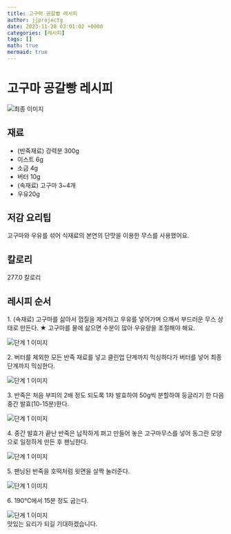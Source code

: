 ```yaml
---
title: 고구마 공갈빵 레시피
author: jjprojectg
date: 2023-11-28 03:01:02 +0000
categories: [레시피]
tags: []
math: true
mermaid: true
---
```

<meta name="og:type" content="website"/>
<meta charset="UTF-8"/>
<div class="header">
  <h1>고구마 공갈빵 레시피</h1>
</div>

<div class="container my-4">
  <div class="row">
    <div class="col-12 col-md-6">
      <div class="recipe-image">
        <img src="http://www.foodsafetykorea.go.kr/uploadimg/20210202/20210202053118_1612254678493.jpg" class="step-image" alt="최종 이미지"/>
      </div>
    </div>
    <div class="col-12 col-md-6">
      <div class="ingredients">
        <h2>재료</h2>
        <ul class="card">
          <li> (반죽재료) 강력분 300g </li>
          <li>  이스트 6g </li>
          <li>  소금 4g </li>
          <li>  버터 10g </li>
          <li> (속재료) 고구마 3~4개 </li>
          <li>  우유20g </li>
</ul>
      </div>
    </div>
    <div class="col-12 col-md-6">
      <div class="ingredients">
        <h2>저감 요리팁</h2>
        <div class="card"> 
          <p>
            고구마와 우유를 섞어 식재료의 본연의 단맛을 이용한 무스를 사용했어요.
          </p>
        </div>
      </div>
      <div class="ingredients">
        <h2>칼로리</h2>
        <div class="card"> 
          <p>
            277.0 칼로리
          </p>
        </div>
      </div>
    </div>
  </div>

  <h2 class="my-4">레시피 순서</h2>
  <div class="card recipe-card">
    <div class="card-body recipe-step">
      <p class="card-text step-description">1. (속재료) 고구마를 삶아서 껍질을 제거하고 우유를 넣어가며 으깨서 부드러운 무스 상태로 만든다.
★ 고구마를 물에 삶으면 수분이 많아 우유량을 조절해야 해요.</p>
      <img src="http://www.foodsafetykorea.go.kr/uploadimg/20210202/20210202053150_1612254710865.jpg" alt="단계 1 이미지" class="step-image"/>
    </div>
  </div>
  <div class="card recipe-card">
    <div class="card-body recipe-step">
      <p class="card-text step-description">2. 버터를 제외한 모든 반죽 재료를 넣고 클린업 단계까지 믹싱하다가 버터를 넣어 최종단계까지 믹싱한다.</p>
      <img src="http://www.foodsafetykorea.go.kr/uploadimg/20210202/20210202053215_1612254735930.jpg" alt="단계 1 이미지" class="step-image"/>
    </div>
  </div>
  <div class="card recipe-card">
    <div class="card-body recipe-step">
      <p class="card-text step-description">3. 반죽은 처음 부피의 2배 정도 되도록 1차 발효하여 50g씩 분할하여 둥글리기 한 다음 중간 발효(10-15분)한다.</p>
      <img src="http://www.foodsafetykorea.go.kr/uploadimg/20210202/20210202053235_1612254755179.jpg" alt="단계 1 이미지" class="step-image"/>
    </div>
  </div>
  <div class="card recipe-card">
    <div class="card-body recipe-step">
      <p class="card-text step-description">4. 중간 발효가 끝난 반죽은 납작하게 펴고 만들어 놓은 고구마무스를 넣어 동그란 모양으로 일정하게 만든 후 팬닝한다.</p>
      <img src="http://www.foodsafetykorea.go.kr/uploadimg/20210202/20210202053253_1612254773238.jpg" alt="단계 1 이미지" class="step-image"/>
    </div>
  </div>
  <div class="card recipe-card">
    <div class="card-body recipe-step">
      <p class="card-text step-description">5. 팬닝된 반죽을 호떡처럼 윗면을 살짝 눌러준다.</p>
      <img src="http://www.foodsafetykorea.go.kr/uploadimg/20210202/20210202053306_1612254786183.jpg" alt="단계 1 이미지" class="step-image"/>
    </div>
  </div>
  <div class="card recipe-card">
    <div class="card-body recipe-step">
      <p class="card-text step-description">6. 190℃에서 15분 정도 굽는다.</p>
      <img src="http://www.foodsafetykorea.go.kr/uploadimg/20210202/20210202053322_1612254802225.jpg" alt="단계 1 이미지" class="step-image"/>
    </div>
  </div>

</div>
맛있는 요리가 되길 기대하겠습니다.
